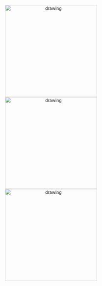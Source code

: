 <div align="center">
<img src="bunny.png" alt="drawing" width="300" />
</div>

<div align="center">
<img src="bunny0.05.png" alt="drawing" width="300" />
</div>

<div align="center">
<img src="bunny005.png" alt="drawing" width="300" />
</div>